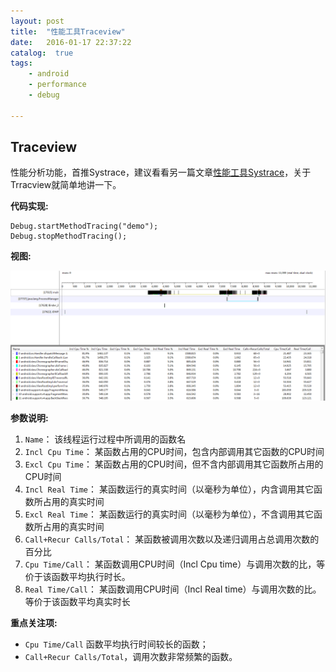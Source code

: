 ```yaml
---
layout: post
title:  "性能工具Traceview"
date:   2016-01-17 22:37:22
catalog:  true
tags:
    - android
    - performance
    - debug

---
```


## Traceview

性能分析功能，首推Systrace，建议看看另一篇文章[性能工具Systrace](https://panard313.github.io/2016/01/17/systrace/)，关于Trracview就简单地讲一下。


**代码实现:**

    Debug.startMethodTracing("demo");
    Debug.stopMethodTracing();


**视图:**

![traceview](/images/android-tools/traceview.png)

**参数说明:**

1. `Name`：
该线程运行过程中所调用的函数名
2. `Incl Cpu Time`：
某函数占用的CPU时间，包含内部调用其它函数的CPU时间
3. `Excl Cpu Time`：
某函数占用的CPU时间，但不含内部调用其它函数所占用的CPU时间
4. `Incl Real Time`：
某函数运行的真实时间（以毫秒为单位），内含调用其它函数所占用的真实时间
5. `Excl Real Time`：
某函数运行的真实时间（以毫秒为单位），不含调用其它函数所占用的真实时间
6. `Call+Recur Calls/Total`：
某函数被调用次数以及递归调用占总调用次数的百分比
7. `Cpu Time/Call`：
某函数调用CPU时间（Incl Cpu time）与调用次数的比，等价于该函数平均执行时长。
8. `Real Time/Call`：
某函数调用CPU时间（Incl Real time）与调用次数的比。等价于该函数平均真实时长


**重点关注项:**

- `Cpu Time/Call` 函数平均执行时间较长的函数；
- `Call+Recur Calls/Total`，调用次数非常频繁的函数。
